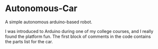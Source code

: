 # Autonomous-Car
A simple autonomous arduino-based  robot. 

I was introduced to Arduino during one of my college courses, and I really found the platform fun. 
The first block of comments in the code contains the parts list for the car.


